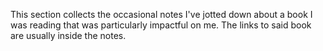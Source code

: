This section collects the occasional notes I've jotted down about a book I was reading that was particularly impactful on me. The links to said book are usually inside the notes.
